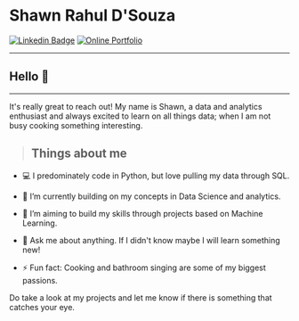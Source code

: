 # Shawn Rahul D'Souza

[![Linkedin Badge](https://img.shields.io/badge/-LinkedIn-blue?style=flat-square&logo=Linkedin&logoColor=white&link=https://www.linkedin.com/in/shawn-dsouza/)](https://www.linkedin.com/in/shawn-dsouza/) 
<a href="https://shawndsouza29.wixsite.com/portfolio"><img alt="Online Portfolio" src="https://img.shields.io/badge/view-portfolio-orange"></a>

---
## Hello 👋
---

It's really great to reach out! My name is Shawn, a data and analytics enthusiast and always excited to learn on all things data; when I am not busy cooking something interesting.


> ## Things about me 


- :computer: I predominately code in Python, but love pulling my data through SQL.
- 🌱  I’m currently building on my concepts in Data Science and analytics.
- 👯  I’m aiming to build my skills through projects based on Machine Learning.
- 💬  Ask me about anything. If I didn't know maybe I will learn something new!

- ⚡ Fun fact: Cooking and bathroom singing are some of my biggest passions.


Do take a look at my projects and let me know if there is something that catches your eye.
